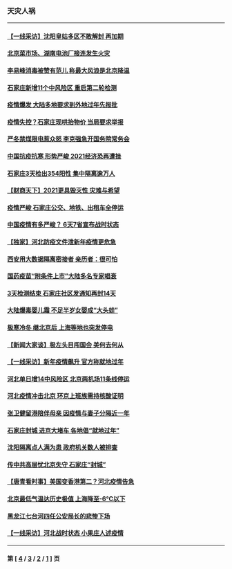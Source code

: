 ### 天灾人祸
---
#### [【一线采访】沈阳皇姑多区不敢解封 再加期](../../pages/ncid280/n12680713.md) 
#### [北京菜市场、湖南电池厂接连发生火灾](../../pages/ncid280/n12680193.md) 
#### [李易峰消毒被赞有范儿 称最大风浪是北京降温](../../pages/ncid280/n12679249.md) 
#### [石家庄新增11个中风险区 重启第二轮检测](../../pages/ncid280/n12678588.md) 
#### [疫情爆发 大陆多地要求到外地过年先报批](../../pages/ncid280/n12678677.md) 
#### [疫情失控？石家庄现哄抬物价 当局要求举报](../../pages/ncid280/n12678583.md) 
#### [严冬禁煤限电惹众怒 李克强急开国务院常务会](../../pages/ncid280/n12677720.md) 
#### [中国抗疫抗寒 形势严峻 2021经济恐再遭挫](../../pages/ncid280/n12677573.md) 
#### [石家庄3天检出354阳性 集中隔离逾万人](../../pages/ncid280/n12677695.md) 
#### [【财商天下】2021更具毁灭性 灾难与希望](../../pages/ncid280/n12677701.md) 
#### [疫情严峻 石家庄公交、地铁、出租车全停运](../../pages/ncid280/n12677423.md) 
#### [中国疫情有多严峻？ 6天7省宣布战时状态](../../pages/ncid280/n12676922.md) 
#### [【独家】河北防疫文件泄新年疫情更危急](../../pages/ncid280/n12676860.md) 
#### [西安用大数据隔离密接者 亲历者：很可怕](../../pages/ncid280/n12676516.md) 
#### [国药疫苗“附条件上市”大陆多名专家唱衰](../../pages/ncid280/n12676319.md) 
#### [3天检测结束 石家庄社区发通知再封14天](../../pages/ncid280/n12676460.md) 
#### [大陆爆毒婴儿霜 不足半岁女婴成“大头娃”](../../pages/ncid280/n12676108.md) 
#### [极寒冷冬 继北京后 上海等地也突发停电](../../pages/ncid280/n12676069.md) 
#### [【新闻大家谈】极左头目闯国会 美何去何从](../../pages/ncid280/n12675971.md) 
#### [【一线采访】新年疫情飙升 官方称就地过年](../../pages/ncid280/n12675463.md) 
#### [河北单日增14中风险区 北京两机场11条线停运](../../pages/ncid280/n12675009.md) 
#### [河北疫情冲击北京 环京上班族需持核酸证明](../../pages/ncid280/n12674972.md) 
#### [张卫健留港陪伴母亲 因疫情与妻子分隔近一年](../../pages/ncid280/n12674476.md) 
#### [石家庄封城 进京大堵车 各地倡“就地过年”](../../pages/ncid280/n12673929.md) 
#### [沈阳隔离点人满为患 政府机关数人被排查](../../pages/ncid280/n12671564.md) 
#### [传中共高层忧北京失守 石家庄“封城”](../../pages/ncid280/n12672446.md) 
#### [【唐青看时事】美国变香港第二？河北疫情告急](../../pages/ncid280/n12672107.md) 
#### [北京最低气温达历史极值 上海降至-6℃以下](../../pages/ncid280/n12672323.md) 
#### [黑龙江七台河四任公安局长的悲惨下场](../../pages/ncid280/n12669451.md) 
#### [【一线采访】河北战时状态 小果庄人述疫情](../../pages/ncid280/n12671536.md) 

---
#### 第 [ [4](./4.md) / [3](./3.md) / [2](./2.md) / [1](./1.md) ] 页
